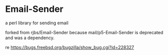 # Email-Sender
a perl library for sending email

forked from rjbs/Email-Sender because mail/p5-Email-Sender is deprecated and was a dependency.

re https://bugs.freebsd.org/bugzilla/show_bug.cgi?id=228327
